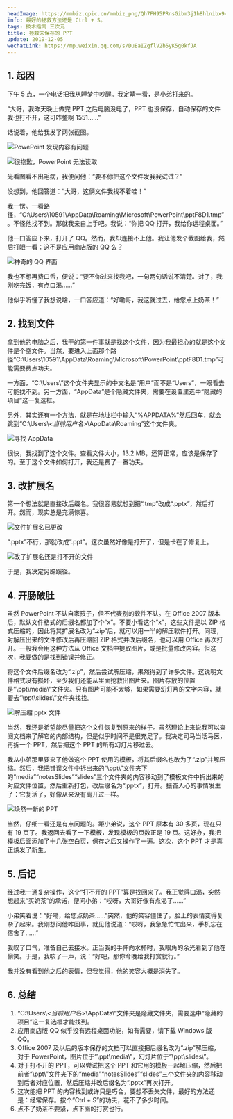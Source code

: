 ```yaml
---
headImage: https://mmbiz.qpic.cn/mmbiz_png/Qh7FH95PRnsGibm3j1h8hlnibx94eAfibTVFXjYq5ECtrAV4C3UjtFuU9oS2Nic4pIZibyHVkicJy2C0Cx9iaS86p6iaJw/0
info: 最好的拯救方法还是 Ctrl + S。
tags: 技术指南 三次元
title: 拯救未保存的 PPT
update: 2019-12-05
wechatLink: https://mp.weixin.qq.com/s/DuEaIZgflV2b5yK5g0kfJA
---
```

## 1. 起因
下午 5 点，一个电话把我从睡梦中吵醒。我定睛一看，是小弟打来的。

“大哥，我昨天晚上做完 PPT 之后电脑没电了，PPT 也没保存，自动保存的文件我也打不开，这可咋整啊 1551……”

话说着，他给我发了两张截图。

![PowePoint 发现内容有问题](https://s2.ax1x.com/2019/11/29/QAyKv6.png)

![很抱歉，PowerPoint 无法读取](https://s2.ax1x.com/2019/11/29/QAyugx.png)

光看图看不出毛病，我便问他：“要不你把这个文件发我我试试？”

没想到，他回答道：“大哥，这俩文件我找不着哇！”

我一愣。一看路径，“C:\Users\10591\AppData\Roaming\Microsoft\PowerPoint\pptF8D1.tmp”。不怪他找不到。那就我亲自上手吧。我说：“你把 QQ 打开，我给你远程桌面。”

他一口答应下来，打开了 QQ。然而，我却连接不上他。我让他发个截图给我，然后打眼一看：这不是应用商店版的 QQ 么？

![神奇的 QQ 界面](https://s2.ax1x.com/2019/11/29/QAWrZV.png)

我也不想再费口舌，便说：“要不你过来找我吧，一句两句话说不清楚。对了，我刚吃完饭，有点口渴……”

他似乎听懂了我想说啥，一口答应道：“好嘞哥，我这就过去，给您点上奶茶！”

## 2. 找到文件
拿到他的电脑之后，我干的第一件事就是找这个文件，因为我最担心的就是这个文件是个空文件。当然，要进入上面那个路径“C:\Users\10591\AppData\Roaming\Microsoft\PowerPoint\pptF8D1.tmp”可能需要费点功夫。

一方面，“C:\Users\”这个文件夹显示的中文名是“用户”而不是“Users”，一眼看去可能找不到。另一方面，“AppData”是个隐藏文件夹，需要在设置里选中“隐藏的项目”这一复选框。

另外，其实还有一个方法，就是在地址栏中输入“%APPDATA%”然后回车，就会跳到“C:\Users\\*<当前用户名>*\AppData\Roaming”这个文件夹。

![寻找 AppData](https://s2.ax1x.com/2019/11/29/QAh9n1.png)

很快，我找到了这个文件。查看文件大小，13.2 MB，还算正常，应该是保存了的。至于这个文件如何打开，我还是费了一番功夫。

## 3. 改扩展名
第一个想法就是直接改后缀名。我很容易就想到把“.tmp”改成“.pptx”，然后打开。然而，现实总是充满惊喜。

![文件扩展名已更改](https://s2.ax1x.com/2019/11/29/QAhy34.png)

“.pptx”不行，那就改成“.ppt”。这次虽然好像是打开了，但是卡在了修复上。

![改了扩展名还是打不开的文件](https://s2.ax1x.com/2019/11/29/QA5dYT.gif)

于是，我决定另辟蹊径。

## 4. 开肠破肚
虽然 PowerPoint 不认自家孩子，但不代表别的软件不认。在 Office 2007 版本后，默认文件格式的后缀名都加了个“x”。不要小看这个“x”，这些文件是以 ZIP 格式压缩的，因此将其扩展名改为“.zip”后，就可以用一半的解压软件打开。同理，对解压出来的文件修改后再压缩回 ZIP 格式并改后缀名，也可以用 Office 再次打开。一般我会用这种方法从 Office 文档中提取图片，或是批量修改内容。但这次，我要做的是找到错误并修正。

将这个文件后缀名改为“.zip”，然后尝试解压缩，果然得到了许多文件。这说明文件格式没有损坏，至少我们还能从里面抢救出图片来。图片存放的位置是“\ppt\media\”文件夹。只有图片可能不太够，如果需要幻灯片的文字内容，就要去“\ppt\slides\”文件夹找找。

![解压缩 pptx 文件](https://s2.ax1x.com/2019/11/29/QAILr9.png)

当然，我还是希望能尽量把这个文件恢复到原来的样子。虽然理论上来说我可以查阅文档来了解它的内部结构，但是似乎时间不是很充足了。我决定司马当活马医，再拆一个 PPT，然后把这个 PPT 的所有幻灯片移过去。

我从小弟那里要来了他做这个 PPT 使用的模板，将其后缀名也改为了“.zip”并解压缩。然后，我把错误文件中拆出来的“\ppt\”文件夹下的“media”“notesSlides”“slides”三个文件夹的内容移动到了模板文件中拆出来的对应文件位置，然后重新打包，改后缀名为“.pptx”，打开。振奋人心的事情发生了：它复活了，好像从来没有离开过一样。

![焕然一新的 PPT](https://s2.ax1x.com/2019/11/29/QA7Sje.png)

当然，仔细一看还是有点问题的。距小弟说，这个 PPT 原本有 30 多页，现在只有 19 页了。我返回去看了一下模板，发现模板的页数正是 19 页。这好办，我把模板后面添加了十几张空白页，保存之后又操作了一遍。这次，这个 PPT 才是真正焕发了新生。

## 5. 后记
经过我一通复杂操作，这个“打不开的 PPT”算是找回来了。我正觉得口渴，突然想起来“买奶茶”的承诺，便问小弟：“哎呀，大哥好像有点渴了……”

小弟笑着说：“好嘞，给您点奶茶……”突然，他的笑容僵住了，脸上的表情变得复杂了起来。我刚想问他咋回事，就见他说道：“哎呀，我急急忙忙出来，手机忘在宿舍了……”

我叹了口气，准备自己去接水。正当我的手伸向水杯时，我眼角的余光看到了他在偷笑。于是，我咳了一声，说：“好吧，那你今晚给我打赏就行。”

我并没有看到他之后的表情，但我觉得，他的笑容大概是消失了。

## 6. 总结
1. “C:\Users\\*<当前用户名>*\AppData\”文件夹是隐藏文件夹，需要选中“隐藏的项目”这一复选框才能找到。
2. 应用商店版 QQ 似乎没有远程桌面功能，如有需要，请下载 Windows 版 QQ。
3. Office 2007 及以后的版本保存的文档可以直接把后缀名改为“.zip”解压缩，对于 PowerPoint，图片位于“\ppt\media\”，幻灯片位于“\ppt\slides\”。
4. 对于打不开的 PPT，可以尝试把这个 PPT 和它用的模板一起解压缩，然后把前者“\ppt\”文件夹下的“media”“notesSlides”“slides”三个文件夹的内容移动到后者对应位置，然后压缩并改后缀名为“.pptx”再次打开。
5. 这次能把 PPT 的内容找到或许只是巧合，要想不丢失文件，最好的方法还是：经常保存。按个“Ctrl + S”的功夫，花不了多少时间。
6. 点不了奶茶不要紧，点下面的打赏也行。